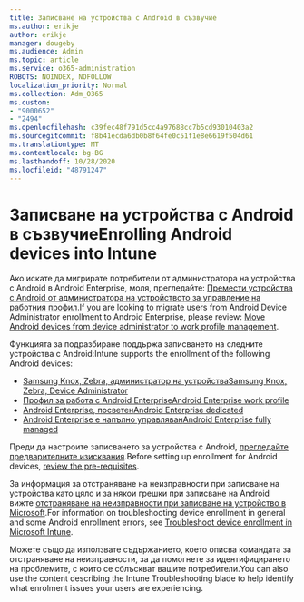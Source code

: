 ```yaml
---
title: Записване на устройства с Android в съзвучие
ms.author: erikje
author: erikje
manager: dougeby
ms.audience: Admin
ms.topic: article
ms.service: o365-administration
ROBOTS: NOINDEX, NOFOLLOW
localization_priority: Normal
ms.collection: Adm_O365
ms.custom:
- "9000652"
- "2494"
ms.openlocfilehash: c39fec48f791d5cc4a97688cc7b5cd93010403a2
ms.sourcegitcommit: f8b41ecda6db0b8f64fe0c51f1e8e6619f504d61
ms.translationtype: MT
ms.contentlocale: bg-BG
ms.lasthandoff: 10/28/2020
ms.locfileid: "48791247"
---
```

# <a name="enrolling-android-devices-into-intune"></a><span data-ttu-id="72f21-102">Записване на устройства с Android в съзвучие</span><span class="sxs-lookup"><span data-stu-id="72f21-102">Enrolling Android devices into Intune</span></span>

<span data-ttu-id="72f21-103">Ако искате да мигрирате потребители от администратора на устройства с Android в Android Enterprise, моля, прегледайте: [Премести устройства с Android от администратора на устройството за управление на работния профил](https://docs.microsoft.com/mem/intune/enrollment/android-move-device-admin-work-profile).</span><span class="sxs-lookup"><span data-stu-id="72f21-103">If you are looking to migrate users from Android Device Administrator enrollment to Android Enterprise, please review: [Move Android devices from device administrator to work profile management](https://docs.microsoft.com/mem/intune/enrollment/android-move-device-admin-work-profile).</span></span>

<span data-ttu-id="72f21-104">Функцията за подразбиране поддържа записването на следните устройства с Android:</span><span class="sxs-lookup"><span data-stu-id="72f21-104">Intune supports the enrollment of the following Android devices:</span></span>  

- [<span data-ttu-id="72f21-105">Samsung Knox, Zebra, администратор на устройства</span><span class="sxs-lookup"><span data-stu-id="72f21-105">Samsung Knox, Zebra, Device Administrator</span></span>](https://docs.microsoft.com/mem/intune/enrollment/android-enroll-device-administrator)
- [<span data-ttu-id="72f21-106">Профил за работа с Android Enterprise</span><span class="sxs-lookup"><span data-stu-id="72f21-106">Android Enterprise work profile</span></span>](https://docs.microsoft.com/mem/intune/enrollment/android-enterprise-overview)
- [<span data-ttu-id="72f21-107">Android Enterprise, посветен</span><span class="sxs-lookup"><span data-stu-id="72f21-107">Android Enterprise dedicated</span></span>](https://docs.microsoft.com/mem/intune/enrollment/android-dedicated-devices-fully-managed-enroll)
- [<span data-ttu-id="72f21-108">Android Enterprise е напълно управляван</span><span class="sxs-lookup"><span data-stu-id="72f21-108">Android Enterprise fully managed</span></span>](https://docs.microsoft.com/mem/intune/enrollment/android-fully-managed-enroll)

<span data-ttu-id="72f21-109">Преди да настроите записването за устройства с Android, [прегледайте предварителните изисквания](https://docs.microsoft.com/intune/enrollment/android-enroll).</span><span class="sxs-lookup"><span data-stu-id="72f21-109">Before setting up enrollment for Android devices, [review the pre-requisites](https://docs.microsoft.com/intune/enrollment/android-enroll).</span></span>  

<span data-ttu-id="72f21-110">За информация за отстраняване на неизправности при записване на устройства като цяло и за някои грешки при записване на Android вижте [отстраняване на неизправности при записване на устройство в Microsoft](https://docs.microsoft.com/mem/intune/enrollment/troubleshoot-android-enrollment).</span><span class="sxs-lookup"><span data-stu-id="72f21-110">For information on troubleshooting device enrollment in general and some Android enrollment errors, see [Troubleshoot device enrollment in Microsoft Intune](https://docs.microsoft.com/mem/intune/enrollment/troubleshoot-android-enrollment).</span></span>

<span data-ttu-id="72f21-111">Можете също да използвате съдържанието, което описва командата за отстраняване на неизправности, за да помогнете за идентифицирането на проблемите, с които се сблъскват вашите потребители.</span><span class="sxs-lookup"><span data-stu-id="72f21-111">You can also use the content describing the Intune Troubleshooting blade to help identify what enrolment issues your users are experiencing.</span></span>
